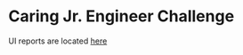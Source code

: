 # Caring Jr. Engineer Challenge

UI reports are located [here](https://github.com/ommwong/caring-challenge-front-end)